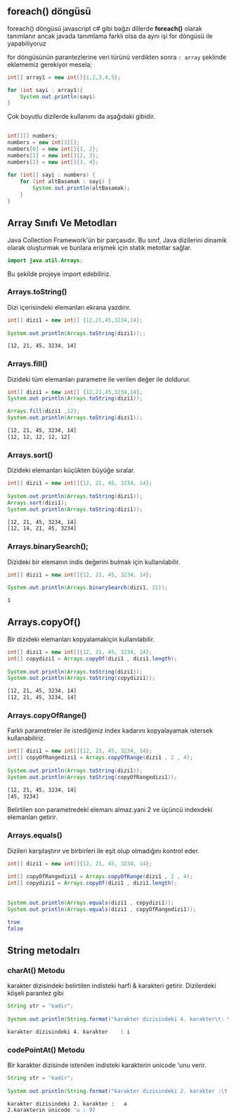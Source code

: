 
## foreach() döngüsü

foreach() döngüsü javascript c# gibi bağzı dillerde **foreach()** olarak tanımlanır ancak javada tanımlama farklı olsa da aynı işi for döngüsü ile yapabiliyoruz

for döngüsünün parantezlerine veri türünü verdikten sonra   ``: array``  şeklinde eklememiz gerekiyor mesela;

```java
int[] array1 = new int[]{1,2,3,4,5};

for (int sayi : array1){
	System.out.println(sayi)
}
```

Çok boyutlu dizilerde kullanımı da aşağıdaki gibidir.

```java
  
int[][] numbers;  
numbers = new int[3][];  
numbers[0] = new int[]{1, 2};  
numbers[1] = new int[]{2, 3};  
numbers[2] = new int[]{3, 4};  
  
for (int[] sayi : numbers) {  
	for (int altBasamak : sayi) {  
		System.out.println(altBasamak);  
	}  
}
```

## Array Sınıfı Ve Metodları

Java Collection Framework'ün bir parçasıdır. Bu sınıf, Java dizilerini dinamik olarak oluşturmak ve bunlara erişmek için statik metotlar sağlar.

```java
import java.util.Arrays;
```

Bu şekilde projeye import edebiliriz.


### Arrays.toString()

Dizi içerisindeki elemanları ekrana yazdırır.
```java
int[] dizi1 = new int[] {12,21,45,3234,14};  
  
System.out.println(Arrays.toString(dizi1));;
```


```bash
[12, 21, 45, 3234, 14]
```


### Arrays.fill()

Dizideki tüm elemanları parametre ile verilen değer ile doldurur.

```java
int[] dizi1 = new int[] {12,21,45,3234,14};  
System.out.println(Arrays.toString(dizi1));

Arrays.fill(dizi1 ,12);  
System.out.println(Arrays.toString(dizi1));
```


```bash
[12, 21, 45, 3234, 14]
[12, 12, 12, 12, 12]
```

### Arrays.sort()

Dizideki elemanları küçükten büyüğe sıralar.

```java
int[] dizi1 = new int[]{12, 21, 45, 3234, 14};  
  
System.out.println(Arrays.toString(dizi1));  
Arrays.sort(dizi1);  
System.out.println(Arrays.toString(dizi1));
```

```bash
[12, 21, 45, 3234, 14]
[12, 14, 21, 45, 3234]
```


### Arrays.binarySearch();

Dizideki bir elemanın indis değerini bulmak için kullanılabilir.

```java
int[] dizi1 = new int[]{12, 21, 45, 3234, 14};  
  
System.out.println(Arrays.binarySearch(dizi1, 21));
```

```bash
1
```


## Arrays.copyOf() 

Bir dizideki elemanları kopyalamakiçin kullanılabilir. 

```java
int[] dizi1 = new int[]{12, 21, 45, 3234, 14};
int[] copydizi1 = Arrays.copyOf(dizi1 , dizi1.length);  
  
System.out.println(Arrays.toString(dizi1));  
System.out.println(Arrays.toString(copydizi1));
```


```bash
[12, 21, 45, 3234, 14]
[12, 21, 45, 3234, 14]
```

### Arrays.copyOfRange() 

Farklı parametreler ile istediğimiz index kadarını kopyalayamak istersek kullanabiliriz.

```java
int[] dizi1 = new int[]{12, 21, 45, 3234, 14};
int[] copyOfRangedizi1 = Arrays.copyOfRange(dizi1 , 2 , 4);  
  
System.out.println(Arrays.toString(dizi1));  
System.out.println(Arrays.toString(copyOfRangedizi1));
```


```bash
[12, 21, 45, 3234, 14]
[45, 3234]
```

Belirtilen son parametredeki elemanı  almaz.yani 2 ve üçüncü indexdeki elemanları getirir.

### Arrays.equals() 

Dizileri karşılaştırır ve birbirleri ile eşit olup olmadığını kontrol eder.

```java
int[] dizi1 = new int[]{12, 21, 45, 3234, 14};  
  
int[] copyOfRangedizi1 = Arrays.copyOfRange(dizi1 , 2 , 4);  
int[] copydizi1 = Arrays.copyOf(dizi1 , dizi1.length);  
  
  
System.out.println(Arrays.equals(dizi1 , copydizi1));  
System.out.println(Arrays.equals(dizi1 , copyOfRangedizi1));
```


```bash
true
false
```


## String metodalrı


### charAt() Metodu


karakter dizisindeki belirtilen indisteki harfi & karakteri getirir. Dizilerdeki köşeli parantez gibi 

```java
String str = "kadir";  
  
System.out.println(String.format("karakter dizisindeki 4. karakter\t: %s" , str.charAt(3)));
```


```bash
karakter dizisindeki 4. karakter	: i
```

### codePointAt() Metodu


Bir karakter dizisinde istenilen indisteki karakterin unicode 'unu verir.

```java
String str = "kadir";  
  
System.out.println(String.format("karakter dizisindeki 2. karakter :\t %s\n2.karakterin ünicode 'u\t: %s", str.charAt(1),str.codePointAt(1)));
```


```bash
karakter dizisindeki 2. karakter :	 a
2.karakterin ünicode 'u	: 97
```






```java
```


```bash
```

```java
```


```bash
```





